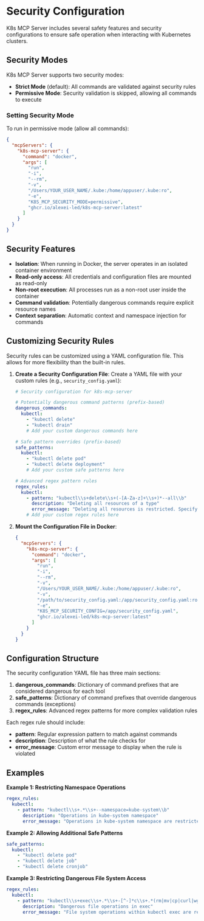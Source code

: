 # Security Configuration

K8s MCP Server includes several safety features and security configurations to ensure safe operation when interacting with Kubernetes clusters.

## Security Modes

K8s MCP Server supports two security modes:

- **Strict Mode** (default): All commands are validated against security rules
- **Permissive Mode**: Security validation is skipped, allowing all commands to execute

### Setting Security Mode

To run in permissive mode (allow all commands):

```json
{
  "mcpServers": {
    "k8s-mcp-server": {
      "command": "docker",
      "args": [
        "run",
        "-i",
        "--rm",
        "-v",
        "/Users/YOUR_USER_NAME/.kube:/home/appuser/.kube:ro",
        "-e",
        "K8S_MCP_SECURITY_MODE=permissive",
        "ghcr.io/alexei-led/k8s-mcp-server:latest"
      ]
    }
  }
}
```

## Security Features

- **Isolation**: When running in Docker, the server operates in an isolated container environment
- **Read-only access**: All credentials and configuration files are mounted as read-only
- **Non-root execution**: All processes run as a non-root user inside the container
- **Command validation**: Potentially dangerous commands require explicit resource names
- **Context separation**: Automatic context and namespace injection for commands

## Customizing Security Rules

Security rules can be customized using a YAML configuration file. This allows for more flexibility than the built-in rules.

1. **Create a Security Configuration File**:
   Create a YAML file with your custom rules (e.g., `security_config.yaml`):

   ```yaml
   # Security configuration for k8s-mcp-server
   
   # Potentially dangerous command patterns (prefix-based)
   dangerous_commands:
     kubectl:
       - "kubectl delete"
       - "kubectl drain"
       # Add your custom dangerous commands here
   
   # Safe pattern overrides (prefix-based)
   safe_patterns:
     kubectl:
       - "kubectl delete pod"
       - "kubectl delete deployment"
       # Add your custom safe patterns here
   
   # Advanced regex pattern rules
   regex_rules:
     kubectl:
       - pattern: "kubectl\\s+delete\\s+(-[A-Za-z]+\\s+)*--all\\b"
         description: "Deleting all resources of a type"
         error_message: "Deleting all resources is restricted. Specify individual resources to delete."
       # Add your custom regex rules here
   ```

2. **Mount the Configuration File in Docker**:
   ```json
   {
     "mcpServers": {
       "k8s-mcp-server": {
         "command": "docker",
         "args": [
           "run",
           "-i",
           "--rm",
           "-v",
           "/Users/YOUR_USER_NAME/.kube:/home/appuser/.kube:ro",
           "-v",
           "/path/to/security_config.yaml:/app/security_config.yaml:ro",
           "-e",
           "K8S_MCP_SECURITY_CONFIG=/app/security_config.yaml",
           "ghcr.io/alexei-led/k8s-mcp-server:latest"
         ]
       }
     }
   }
   ```

## Configuration Structure

The security configuration YAML file has three main sections:

1. **dangerous_commands**: Dictionary of command prefixes that are considered dangerous for each tool
2. **safe_patterns**: Dictionary of command prefixes that override dangerous commands (exceptions)
3. **regex_rules**: Advanced regex patterns for more complex validation rules

Each regex rule should include:
- **pattern**: Regular expression pattern to match against commands
- **description**: Description of what the rule checks for
- **error_message**: Custom error message to display when the rule is violated

## Examples

**Example 1: Restricting Namespace Operations**

```yaml
regex_rules:
  kubectl:
    - pattern: "kubectl\\s+.*\\s+--namespace=kube-system\\b"
      description: "Operations in kube-system namespace"
      error_message: "Operations in kube-system namespace are restricted."
```

**Example 2: Allowing Additional Safe Patterns**

```yaml
safe_patterns:
  kubectl:
    - "kubectl delete pod"
    - "kubectl delete job"
    - "kubectl delete cronjob"
```

**Example 3: Restricting Dangerous File System Access**

```yaml
regex_rules:
  kubectl:
    - pattern: "kubectl\\s+exec\\s+.*\\s+-[^-]*c\\s+.*(rm|mv|cp|curl|wget|chmod)\\b"
      description: "Dangerous file operations in exec"
      error_message: "File system operations within kubectl exec are restricted."
```